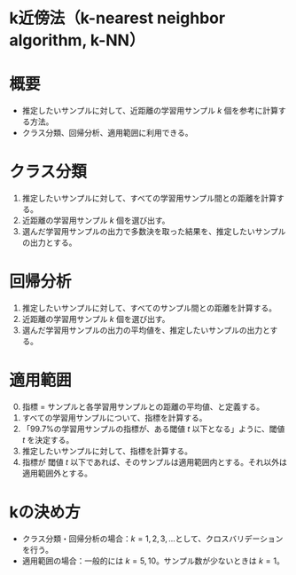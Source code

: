 # k近傍法（k-nearest neighbor algorithm, k-NN）


# 概要
* 推定したいサンプルに対して、近距離の学習用サンプル $k$ 個を参考に計算する方法。
* クラス分類、回帰分析、適用範囲に利用できる。


# クラス分類
1. 推定したいサンプルに対して、すべての学習用サンプル間との距離を計算する。
2. 近距離の学習用サンプル $k$ 個を選び出す。
3. 選んだ学習用サンプルの出力で多数決を取った結果を、推定したいサンプルの出力とする。


# 回帰分析
1. 推定したいサンプルに対して、すべてのサンプル間との距離を計算する。
2. 近距離の学習用サンプル $k$ 個を選び出す。
3. 選んだ学習用サンプルの出力の平均値を、推定したいサンプルの出力とする。


# 適用範囲
0. 指標 = サンプルと各学習用サンプルとの距離の平均値、と定義する。
1. すべての学習用サンプルについて、指標を計算する。
2. 「99.7%の学習用サンプルの指標が、ある閾値 $t$ 以下となる」ように、閾値 $t$ を決定する。
3. 推定したいサンプルに対して、指標を計算する。
4. 指標が 閾値 $t$ 以下であれば、そのサンプルは適用範囲内とする。それ以外は適用範囲外とする。


# kの決め方
* クラス分類・回帰分析の場合：$k = 1, 2, 3, ...$として、クロスバリデーションを行う。  
* 適用範囲の場合：一般的には $k = 5, 10$。サンプル数が少ないときは $k = 1$。 
